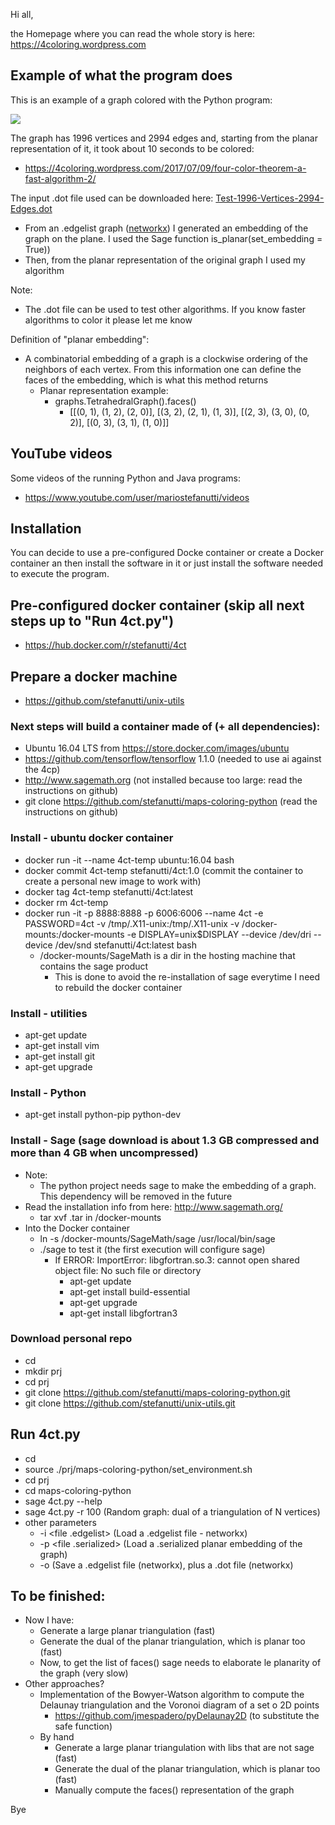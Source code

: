 Hi all,

the Homepage where you can read the whole story is here: https://4coloring.wordpress.com

## Example of what the program does

This is an example of a graph colored with the Python program:
<p>
  <a href="https://github.com/stefanutti/maps-coloring-python/blob/master/graphs_created_and_colored/Test-1996-Vertices-2994-Edges.png">
    <img src="https://github.com/stefanutti/maps-coloring-python/blob/master/graphs_created_and_colored/Test-1996-Vertices-2994-Edges-small.png">
  </a>
</p>

The graph has 1996 vertices and 2994 edges and, starting from the planar representation of it, it took about 10 seconds to be colored:
- https://4coloring.wordpress.com/2017/07/09/four-color-theorem-a-fast-algorithm-2/

The input .dot file used can be downloaded here: <a href="https://github.com/stefanutti/maps-coloring-python/blob/master/graphs_created_and_colored/Test-1996-Vertices-2994-Edges.dot">Test-1996-Vertices-2994-Edges.dot</a>
- From an .edgelist graph (<a href="https://networkx.github.io/documentation/networkx-1.9.1/reference/readwrite.edgelist.html">networkx</a>) I generated an embedding of the graph on the plane. I used the Sage function is_planar(set_embedding = True)) 
- Then, from the planar representation of the original graph I used my algorithm

Note:
- The .dot file can be used to test other algorithms. If you know faster algorithms to color it please let me know

Definition of "planar embedding":
- A combinatorial embedding of a graph is a clockwise ordering of the neighbors of each vertex. From this information one can define the faces of the embedding, which is what this method returns
  - Planar representation example:
    - graphs.TetrahedralGraph().faces()
      - [[(0, 1), (1, 2), (2, 0)], [(3, 2), (2, 1), (1, 3)], [(2, 3), (3, 0), (0, 2)], [(0, 3), (3, 1), (1, 0)]]

## YouTube videos

Some videos of the running Python and Java programs:
- https://www.youtube.com/user/mariostefanutti/videos

## Installation

You can decide to use a pre-configured Docke container or create a Docker container an then install the software in it or just install the software needed to execute the program.

## Pre-configured docker container (skip all next steps up to "Run 4ct.py")
- https://hub.docker.com/r/stefanutti/4ct

## Prepare a docker machine
- https://github.com/stefanutti/unix-utils

### Next steps will build a container made of (+ all dependencies):
- Ubuntu 16.04 LTS from https://store.docker.com/images/ubuntu
- https://github.com/tensorflow/tensorflow 1.1.0 (needed to use ai against the 4cp)
- http://www.sagemath.org (not installed because too large: read the instructions on github)
- git clone https://github.com/stefanutti/maps-coloring-python (read the instructions on github)

### Install - ubuntu docker container
- docker run -it --name 4ct-temp ubuntu:16.04 bash
- docker commit 4ct-temp stefanutti/4ct:1.0 (commit the container to create a personal new image to work with)
- docker tag 4ct-temp stefanutti/4ct:latest
- docker rm 4ct-temp
- docker run -it -p 8888:8888 -p 6006:6006 --name 4ct -e PASSWORD=4ct -v /tmp/.X11-unix:/tmp/.X11-unix -v /docker-mounts:/docker-mounts -e DISPLAY=unix$DISPLAY --device /dev/dri --device /dev/snd stefanutti/4ct:latest bash
  - /docker-mounts/SageMath is a dir in the hosting machine that contains the sage product
    - This is done to avoid the re-installation of sage everytime I need to rebuild the docker container

### Install - utilities
- apt-get update
- apt-get install vim
- apt-get install git
- apt-get upgrade

### Install - Python
- apt-get install python-pip python-dev

### Install - Sage (sage download is about 1.3 GB compressed and more than 4 GB when uncompressed)
- Note:
  - The python project needs sage to make the embedding of a graph. This dependency will be removed in the future
- Read the installation info from here: http://www.sagemath.org/
  - tar xvf <sage file name>.tar in /docker-mounts
- Into the Docker container
  - ln -s /docker-mounts/SageMath/sage /usr/local/bin/sage
  - ./sage to test it (the first execution will configure sage)
    - If ERROR: ImportError: libgfortran.so.3: cannot open shared object file: No such file or directory
      - apt-get update
      - apt-get install build-essential
      - apt-get upgrade
      - apt-get install libgfortran3
    
### Download personal repo
- cd
- mkdir prj
- cd prj
- git clone https://github.com/stefanutti/maps-coloring-python.git
- git clone https://github.com/stefanutti/unix-utils.git

## Run 4ct.py
- cd
- source ./prj/maps-coloring-python/set_environment.sh
- cd prj
- cd maps-coloring-python
- sage 4ct.py --help
- sage 4ct.py -r 100 (Random graph: dual of a triangulation of N vertices)
- other parameters
  - -i <file .edgelist> (Load a .edgelist file - networkx)
  - -p <file .serialized> (Load a .serialized planar embedding of the graph)
  - -o <file name without extension> (Save a .edgelist file (networkx), plus a .dot file (networkx)

## To be finished:
- Now I have:
  - Generate a large planar triangulation (fast)
  - Generate the dual of the planar triangulation, which is planar too (fast)
  - Now, to get the list of faces() sage needs to elaborate le planarity of the graph (very slow)
- Other approaches?
  - Implementation of the Bowyer-Watson algorithm to compute the Delaunay triangulation and the Voronoi diagram of a set o 2D points
    - https://github.com/jmespadero/pyDelaunay2D (to substitute the safe function)
  - By hand
    - Generate a large planar triangulation with libs that are not sage (fast)
    - Generate the dual of the planar triangulation, which is planar too (fast)
    - Manually compute the faces() representation of the graph

Bye

